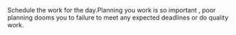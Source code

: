 Schedule the work for the day.Planning you work is so important , poor planning dooms you to failure to meet any expected deadlines or do quality work.